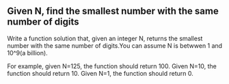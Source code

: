 ## Given N, find the smallest number with the same number of digits

Write a function solution that, given an integer N, returns the smallest number with the same number of digits.You can assume N is betwwen 1 and 10^9(a billion).

For example, given N=125, the function should return 100. Given N=10, the function should return 10. Given N=1, the function should return 0.
